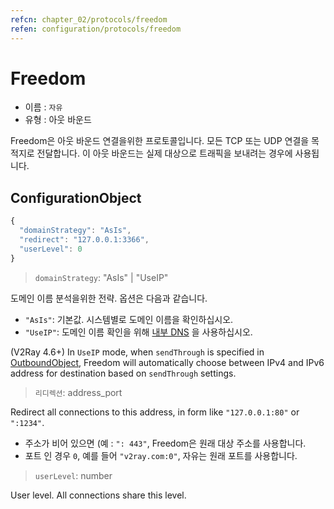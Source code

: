 ```yaml
---
refcn: chapter_02/protocols/freedom
refen: configuration/protocols/freedom
---
```

# Freedom

* 이름 : `자유`
* 유형 : 아웃 바운드

Freedom은 아웃 바운드 연결을위한 프로토콜입니다. 모든 TCP 또는 UDP 연결을 목적지로 전달합니다. 이 아웃 바운드는 실제 대상으로 트래픽을 보내려는 경우에 사용됩니다.

## ConfigurationObject

```javascript
{
  "domainStrategy": "AsIs",
  "redirect": "127.0.0.1:3366",
  "userLevel": 0
}
```

> `domainStrategy`: "AsIs" | "UseIP"

도메인 이름 분석을위한 전략. 옵션은 다음과 같습니다.

* `"AsIs"`: 기본값. 시스템별로 도메인 이름을 확인하십시오.
* `"UseIP"`: 도메인 이름 확인을 위해 [내부 DNS](../dns.md) 을 사용하십시오.

(V2Ray 4.6+) In `UseIP` mode, when `sendThrough` is specified in [OutboundObject](../overview.md#outboundobject), Freedom will automatically choose between IPv4 and IPv6 address for destination based on `sendThrough` settings.

> `리디렉션`: address_port

Redirect all connections to this address, in form like `"127.0.0.1:80"` or `":1234"`.

* 주소가 비어 있으면 (예 : `": 443"`, Freedom은 원래 대상 주소를 사용합니다.
* 포트 인 경우 `0`, 예를 들어 `"v2ray.com:0"`, 자유는 원래 포트를 사용합니다.

> `userLevel`: number

User level. All connections share this level.